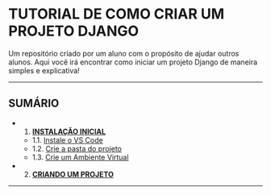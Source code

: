 # TUTORIAL DE COMO CRIAR UM PROJETO DJANGO
Um repositório criado por um aluno com o propósito de ajudar outros alunos. Aqui você irá encontrar como iniciar um projeto Django de maneira simples e explicativa!

---
## SUMÁRIO
- 1. [**INSTALAÇÃO INICIAL**](https://github.com/nokixty/criando-projeto-django/blob/main/docs/instalacao-inicial.md)<br>
  - 1.1. [Instale o VS Code](https://github.com/nokixty/criando-projeto-django/blob/main/docs/instalacao-inicial.md#instale-o-vs-code)<br>
  - 1.2. [Crie a pasta do projeto](https://github.com/nokixty/criando-projeto-django/blob/main/docs/instalacao-inicial.md#crie-uma-pasta-para-seu-projeto)<br>
  - 1.3. [Crie um Ambiente Virtual](https://github.com/nokixty/criando-projeto-django/blob/main/docs/instalacao-inicial.md#crie-um-ambiente-virtual)<br>
- 2. [**CRIANDO UM PROJETO**](https://github.com/nokixty/criando-projeto-django/blob/main/docs/criando-um-projeto.md)<br>
---
